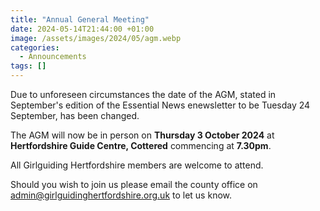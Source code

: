 ```yaml
---
title: "Annual General Meeting"
date: 2024-05-14T21:44:00 +01:00
image: /assets/images/2024/05/agm.webp
categories:
  - Announcements
tags: []
---
```

Due to unforeseen circumstances the date of the AGM, stated in September's edition of the Essential News enewsletter to be Tuesday 24 September, has been changed.

The AGM will now be in person on **Thursday 3 October 2024** at **Hertfordshire Guide Centre, Cottered** commencing at **7.30pm**.

All Girlguiding Hertfordshire members are welcome to attend.

Should you wish to join us please email the county office on <admin@girlguidinghertfordshire.org.uk> to let us know.
